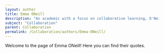 ```yaml
---
layout: author
title: Emma ONeill
description: "An academic with a focus on collaborative learning, O'Neill has contributed to discussions on educational practices that foster teamwork."
subject: "Collaboration"
parent: Collaboration
permalink: /Collaboration/authors/Emma-ONeill/
---
```


Welcome to the page of Emma ONeill! Here you can find their quotes.
